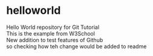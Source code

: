 # helloworld
Hello World repository for Git Tutorial    
This is the example from W3School   
New addition to test features of Github      
so checking how teh change would be added to readme  